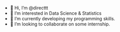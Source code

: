 - 👋 Hi, I’m @directtt
- 👀 I’m interested in Data Science & Statistics
- 🌱 I’m currently developing my programming skills.
- 💞️ I’m looking to collaborate on some internship.

<!---
directtt/directtt is a ✨ special ✨ repository because its `README.md` (this file) appears on your GitHub profile.
You can click the Preview link to take a look at your changes.
--->
